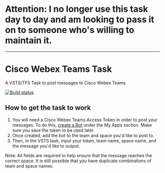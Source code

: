 # Attention: I no longer use this task day to day and am looking to pass it on to someone who's willing to maintain it.

---

# Cisco Webex Teams Task

A VSTS/TFS Task to post messages to Cisco Webex Teams

[![Build status](https://carlo.vsrm.visualstudio.com/_apis/public/Release/badge/2a4da4b3-df80-44fa-b40f-1f86827ea145/3/3)](https://carlo.vsrm.visualstudio.com/_apis/public/Release/badge/2a4da4b3-df80-44fa-b40f-1f86827ea145/3/3)

## How to get the task to work

1. You will need a Cisco Webex Teams Access Token in order to post your messages. To do this, [create a Bot](https://developer.webex.com/apps.html) under the My Apps section. Make sure you save the token to be used later.
1. Once created, add the bot to the team and space you'd like to post to.
1. Then, in the VSTS task, input your token, team name, space name, and the message you'd like to output.

Note: All fields are required to help ensure that the message reaches the correct space. It is still possible that you have duplicate combinations of team and space names.
